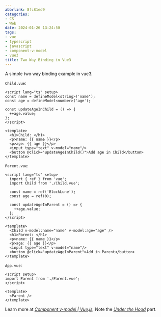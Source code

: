 ```yaml
---
abbrlink: 8fc81ed9
categories:
- CS
- Web
date: 2024-01-26 13:24:50
tags:
- vue
- typescript
- javascript
- component-v-model
- vue3
title: Two Way Binding in Vue3
---
```


A simple two way binding example in vue3.

<!--more-->

`Child.vue`:

```vue
<script lang="ts" setup>
const name = defineModel<string>('name');
const age = defineModel<number>('age');

const updateAgeInChild = () => {
  ++age.value;
};
</script>

<template>
  <h1>Child: </h1>
  <p>name: {{ name }}</p>
  <p>age: {{ age }}</p>
  <input type="text" v-model="name"/>
  <button @click="updateAgeInChild()">Add age in Child</button>
</template>
```

`Parent.vue`:

```vue
<script lang="ts" setup>
  import { ref } from 'vue';
  import Child from './Child.vue';

  const name = ref('BlockLune');
  const age = ref(0);

  const updateAgeInParent = () => {
    ++age.value;
  };
</script>

<template>
  <Child v-model:name="name" v-model:age="age" />
  <h1>Parent: </h1>
  <p>name: {{ name }}</p>
  <p>age: {{ age }}</p>
  <input type="text" v-model="name"/>
  <button @click="updateAgeInParent">Add in Parent</button>
</template>
```

`App.vue`:

```vue
<script setup>
import Parent from './Parent.vue';
</script>

<template>
  <Parent />
</template>
```

Learn more at _[Component v-model | Vue.js](https://vuejs.org/guide/components/v-model.html)._ Note the _[Under the Hood](https://vuejs.org/guide/components/v-model.html#under-the-hood)_ part.